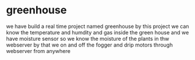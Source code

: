 # greenhouse
we have  build a real time project named greenhouse by this project we can know the temperature and humdity and gas inside the green house and we have moisture sensor so we know the moisture of the plants in thw webserver by that we on and off the fogger and drip motors through webserver from anywhere 
